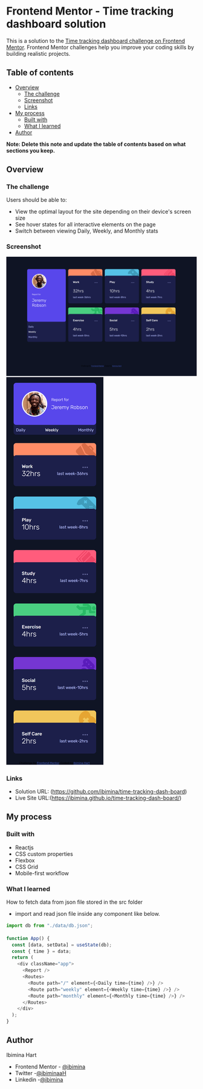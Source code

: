 # Frontend Mentor - Time tracking dashboard solution

This is a solution to the [Time tracking dashboard challenge on Frontend Mentor](https://www.frontendmentor.io/challenges/time-tracking-dashboard-UIQ7167Jw). Frontend Mentor challenges help you improve your coding skills by building realistic projects. 

## Table of contents

- [Overview](#overview)
  - [The challenge](#the-challenge)
  - [Screenshot](#screenshot)
  - [Links](#links)
- [My process](#my-process)
  - [Built with](#built-with)
  - [What I learned](#what-i-learned)
- [Author](#author)


**Note: Delete this note and update the table of contents based on what sections you keep.**

## Overview

### The challenge

Users should be able to:

- View the optimal layout for the site depending on their device's screen size
- See hover states for all interactive elements on the page
- Switch between viewing Daily, Weekly, and Monthly stats

### Screenshot

![mobile](inde.html(NestHubMax)c.png)
![desktop](inde.html(iPhone6_7_8)c.png)

### Links
- Solution URL: (https://github.com/ibimina/time-tracking-dash-board)
- Live Site URL:(https://ibimina.github.io/time-tracking-dash-board/)


## My process


### Built with

- Reactjs
- CSS custom properties
- Flexbox
- CSS Grid
- Mobile-first workflow


### What I learned

How to fetch data from json file stored in the src folder
- import and read json file inside any component like below.
```js
import db from "./data/db.json";

function App() {
  const [data, setData] = useState(db);
  const { time } = data;
  return (
    <div className="app">
      <Report />
      <Routes>
        <Route path="/" element={<Daily time={time} />} />
        <Route path="weekly" element={<Weekly time={time} />} />
        <Route path="monthly" element={<Monthly time={time} />} />
      </Routes>
    </div>
  );
}
```

## Author
Ibimina Hart
- Frontend Mentor - [@ibimina](https://www.frontendmentor.io/profile/ibimina)
- Twitter -[@ibiminaaH](https://www.twitter.com/ibiminaaH)
- Linkedin -[@ibimina](https://www.linked/in/ibimina-hart.com/ibiminaaH)

